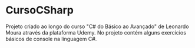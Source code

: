 # CursoCSharp

Projeto criado ao longo do curso "C# do Básico ao Avançado" de Leonardo Moura através da plataforma Udemy. No projeto contém alguns exercícios básicos de console na linguagem C#. 
